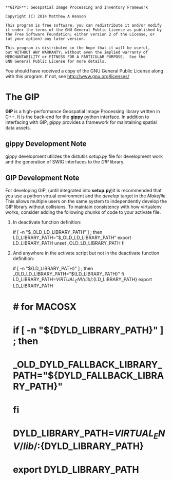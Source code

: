 
    **GIPIF**: Geospatial Image Processing and Inventory Framework

    Copyright (C) 2014 Matthew A Hanson

    This program is free software; you can redistribute it and/or modify
    it under the terms of the GNU General Public License as published by
    the Free Software Foundation; either version 2 of the License, or
    (at your option) any later version.

    This program is distributed in the hope that it will be useful,
    but WITHOUT ANY WARRANTY; without even the implied warranty of
    MERCHANTABILITY or FITNESS FOR A PARTICULAR PURPOSE.  See the
    GNU General Public License for more details.

   You should have received a copy of the GNU General Public License
   along with this program. If not, see <http://www.gnu.org/licenses/>

# The GIP

**GIP** is a high-performance Geospatial Image Processing library written in
C++.  It is the back-end for the **gippy** python interface.  In addition
to interfacing with GIP, *gippy* provides a framework for maintaining spatial data assets.

## gippy Development Note
gippy development utilizes the distutils *setup.py* file for development work
and the generation of SWIG interfaces to the *GIP* library.

## GIP Development Note

For developing GIP, (until integrated into **setup.py**)it is recommended that
you use a python virtual environment and the _develop_ target in the
*Makefile*.  This allows multiple users on the same system to independently
develop the GIP library without collisions.   To maintain consistency with how
virtualenv works, consider adding the following chunks of code to your activate
file.

1) In deactivate function definition:

    if [ -n "$_OLD_LD_LIBRARY_PATH" ] ; then
        LD_LIBRARY_PATH="$_OLD_LD_LIBRARY_PATH"
        export LD_LIBRARY_PATH
        unset _OLD_LD_LIBRARY_PATH
    fi

2) And anywhere in the activate script but not in the deactivate function
definition:

    if [ -n "${LD_LIBRARY_PATH}" ] ; then
       _OLD_LD_LIBRARY_PATH="${LD_LIBRARY_PATH}"
    fi
    LD_LIBRARY_PATH=${VIRTUAL_ENV}/lib/:${LD_LIBRARY_PATH}
    export LD_LIBRARY_PATH

    # # for MACOSX
    # if [ -n "${DYLD_LIBRARY_PATH}" ] ; then
    #    _OLD_DYLD_FALLBACK_LIBRARY_PATH="${DYLD_FALLBACK_LIBRARY_PATH}"
    # fi
    # DYLD_LIBRARY_PATH=${VIRTUAL_ENV}/lib/:${DYLD_LIBRARY_PATH}
    # export DYLD_LIBRARY_PATH

